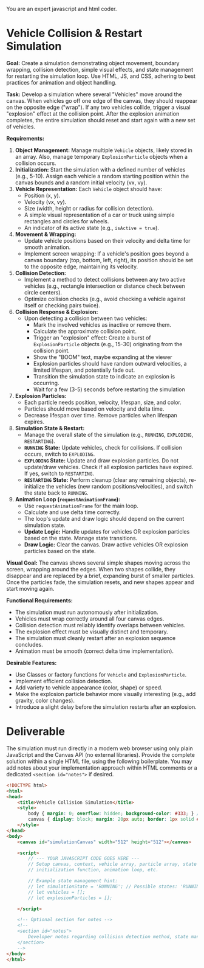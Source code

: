 You are an expert javascript and html coder.

# Vehicle Collision & Restart Simulation

**Goal:**
Create a simulation demonstrating object movement, boundary wrapping, collision detection, simple visual effects, and state management for restarting the simulation loop. Use HTML, JS, and CSS, adhering to best practices for animation and object handling.

**Task:**
Develop a simulation where several "Vehicles" move around the canvas. When vehicles go off one edge of the canvas, they should reappear on the opposite edge ("wrap"). If any two vehicles collide, trigger a visual "explosion" effect at the collision point. After the explosion animation completes, the entire simulation should reset and start again with a new set of vehicles.

**Requirements:**
1.  **Object Management:** Manage multiple `Vehicle` objects, likely stored in an array. Also, manage temporary `ExplosionParticle` objects when a collision occurs.
2.  **Initialization:** Start the simulation with a defined number of vehicles (e.g., 5-10). Assign each vehicle a random starting position within the canvas bounds and a random initial velocity (vx, vy).
3.  **Vehicle Representation:** Each `Vehicle` object should have:
    *   Position (x, y).
    *   Velocity (vx, vy).
    *   Size (width, height or radius for collision detection).
    *   A simple visual representation of a car or truck using simple rectangles and circles for wheels.
    *   An indicator of its active state (e.g., `isActive = true`).
4.  **Movement & Wrapping:**
    *   Update vehicle positions based on their velocity and delta time for smooth animation.
    *   Implement screen wrapping: If a vehicle's position goes beyond a canvas boundary (top, bottom, left, right), its position should be set to the opposite edge, maintaining its velocity.
5.  **Collision Detection:**
    *   Implement a method to detect collisions between any two active vehicles (e.g., rectangle intersection or distance check between circle centers).
    *   Optimize collision checks (e.g., avoid checking a vehicle against itself or checking pairs twice).
6.  **Collision Response & Explosion:**
    *   Upon detecting a collision between two vehicles:
        *   Mark the involved vehicles as inactive or remove them.
        *   Calculate the approximate collision point.
        *   Trigger an "explosion" effect: Create a burst of `ExplosionParticle` objects (e.g., 15-30) originating from the collision point.
        *   Show the "BOOM" text, maybe expanding at the viewer
        *   Explosion particles should have random outward velocities, a limited lifespan, and potentially fade out.
        *   Transition the simulation state to indicate an explosion is occurring.
        *   Wait for a few (3-5) seconds before restarting the simulation
7.  **Explosion Particles:**
    *   Each particle needs position, velocity, lifespan, size, and color.
    *   Particles should move based on velocity and delta time.
    *   Decrease lifespan over time. Remove particles when lifespan expires.
8.  **Simulation State & Restart:**
    *   Manage the overall state of the simulation (e.g., `RUNNING`, `EXPLODING`, `RESTARTING`).
    *   **`RUNNING` State:** Update vehicles, check for collisions. If collision occurs, switch to `EXPLODING`.
    *   **`EXPLODING` State:** Update and draw explosion particles. Do not update/draw vehicles. Check if all explosion particles have expired. If yes, switch to `RESTARTING`.
    *   **`RESTARTING` State:** Perform cleanup (clear any remaining objects), re-initialize the vehicles (new random positions/velocities), and switch the state back to `RUNNING`.
9.  **Animation Loop (`requestAnimationFrame`):**
    *   Use `requestAnimationFrame` for the main loop.
    *   Calculate and use delta time correctly.
    *   The loop's update and draw logic should depend on the current simulation state.
    *   **Update Logic:** Handle updates for vehicles OR explosion particles based on the state. Manage state transitions.
    *   **Draw Logic:** Clear the canvas. Draw active vehicles OR explosion particles based on the state.

**Visual Goal:**
The canvas shows several simple shapes moving across the screen, wrapping around the edges. When two shapes collide, they disappear and are replaced by a brief, expanding burst of smaller particles. Once the particles fade, the simulation resets, and new shapes appear and start moving again.

**Functional Requirements:**
*   The simulation must run autonomously after initialization.
*   Vehicles must wrap correctly around all four canvas edges.
*   Collision detection must reliably identify overlaps between vehicles.
*   The explosion effect must be visually distinct and temporary.
*   The simulation must cleanly restart after an explosion sequence concludes.
*   Animation must be smooth (correct delta time implementation).

**Desirable Features:**
*   Use Classes or factory functions for `Vehicle` and `ExplosionParticle`.
*   Implement efficient collision detection.
*   Add variety to vehicle appearance (color, shape) or speed.
*   Make the explosion particle behavior more visually interesting (e.g., add gravity, color changes).
*   Introduce a slight delay before the simulation restarts after an explosion.

# Deliverable
The simulation must run directly in a modern web browser using only plain JavaScript and the Canvas API (no external libraries). Provide the complete solution within a single HTML file, using the following boilerplate. You may add notes about your implementation approach within HTML comments or a dedicated `<section id="notes">` if desired.

```html
<!DOCTYPE html>
<html>
<head>
    <title>Vehicle Collision Simulation</title>
    <style>
        body { margin: 0; overflow: hidden; background-color: #333; } /* Dark background */
        canvas { display: block; margin: 20px auto; border: 1px solid #666; background-color: #000; } /* Black canvas */
    </style>
</head>
<body>
    <canvas id="simulationCanvas" width="512" height="512"></canvas>

    <script>
        // --- YOUR JAVASCRIPT CODE GOES HERE ---
        // Setup canvas, context, vehicle array, particle array, state variable,
        // initialization function, animation loop, etc.

        // Example state management hint:
        // let simulationState = 'RUNNING'; // Possible states: 'RUNNING', 'EXPLODING', 'RESTARTING'
        // let vehicles = [];
        // let explosionParticles = [];

    </script>

    <!-- Optional section for notes -->
    <!--
    <section id="notes">
        Developer notes regarding collision detection method, state management, design choices, etc.
    </section>
    -->
</body>
</html>